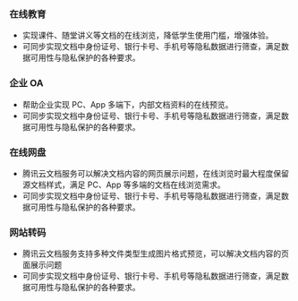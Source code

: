 ### 在线教育
- 实现课件、随堂讲义等文档的在线浏览，降低学生使用门槛，增强体验。
- 可同步实现文档中身份证号、银行卡号、手机号等隐私数据进行筛查，满足数据可用性与隐私保护的各种要求。

### 企业 OA
- 帮助企业实现 PC、App 多端下，内部文档资料的在线预览。
- 可同步实现文档中身份证号、银行卡号、手机号等隐私数据进行筛查，满足数据可用性与隐私保护的各种要求。

### 在线网盘
- 腾讯云文档服务可以解决文档内容的网页展示问题，在线浏览时最大程度保留源文档样式，满足 PC、App 等多端的文档在线浏览需求。
- 可同步实现文档中身份证号、银行卡号、手机号等隐私数据进行筛查，满足数据可用性与隐私保护的各种要求。

### 网站转码
- 腾讯云文档服务支持多种文件类型生成图片格式预览，可以解决文档内容的页面展示问题
- 可同步实现文档中身份证号、银行卡号、手机号等隐私数据进行筛查，满足数据可用性与隐私保护的各种要求。


